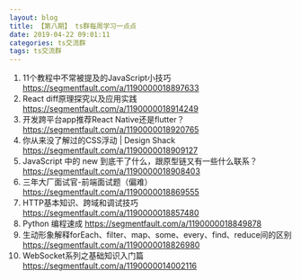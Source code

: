 ```yaml
---
layout: blog
title: 【第八期】 ts群每周学习一点点
date: 2019-04-22 09:01:11
categories: ts交流群
tags: ts交流群
---
```


1. 11个教程中不常被提及的JavaScript小技巧 https://segmentfault.com/a/1190000018897633
2. React diff原理探究以及应用实践 https://segmentfault.com/a/1190000018914249
3. 开发跨平台app推荐React Native还是flutter？ https://segmentfault.com/a/1190000018920765
4. 你从来没了解过的CSS浮动 | Design Shack https://segmentfault.com/a/1190000018909127
5. JavaScript 中的 new 到底干了什么，跟原型链又有一些什么联系？ https://segmentfault.com/a/1190000018908403
6. 三年大厂面试官-前端面试题（偏难） https://segmentfault.com/a/1190000018869555
7. HTTP基本知识、跨域和调试技巧 https://segmentfault.com/a/1190000018857480
8. Python 编程速成 https://segmentfault.com/a/1190000018849878
9. 生动形象解释forEach、filter、map、some、every、find、reduce间的区别 https://segmentfault.com/a/1190000018826980
10. WebSocket系列之基础知识入门篇 https://segmentfault.com/a/1190000014002116
